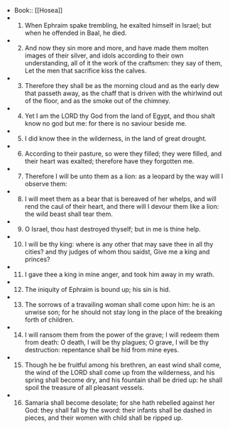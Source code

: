 - Book:: [[Hosea]]
- 1. When Ephraim spake trembling, he exalted himself in Israel; but when he offended in Baal, he died.
- 2. And now they sin more and more, and have made them molten images of their silver, and idols according to their own understanding, all of it the work of the craftsmen: they say of them, Let the men that sacrifice kiss the calves.
- 3. Therefore they shall be as the morning cloud and as the early dew that passeth away, as the chaff that is driven with the whirlwind out of the floor, and as the smoke out of the chimney.
- 4. Yet I am the LORD thy God from the land of Egypt, and thou shalt know no god but me: for there is no saviour beside me.
- 5. I did know thee in the wilderness, in the land of great drought.
- 6. According to their pasture, so were they filled; they were filled, and their heart was exalted; therefore have they forgotten me.
- 7. Therefore I will be unto them as a lion: as a leopard by the way will I observe them:
- 8. I will meet them as a bear that is bereaved of her whelps, and will rend the caul of their heart, and there will I devour them like a lion: the wild beast shall tear them.
- 9. O Israel, thou hast destroyed thyself; but in me is thine help.
- 10. I will be thy king: where is any other that may save thee in all thy cities? and thy judges of whom thou saidst, Give me a king and princes?
- 11. I gave thee a king in mine anger, and took him away in my wrath.
- 12. The iniquity of Ephraim is bound up; his sin is hid.
- 13. The sorrows of a travailing woman shall come upon him: he is an unwise son; for he should not stay long in the place of the breaking forth of children.
- 14. I will ransom them from the power of the grave; I will redeem them from death: O death, I will be thy plagues; O grave, I will be thy destruction: repentance shall be hid from mine eyes.
- 15. Though he be fruitful among his brethren, an east wind shall come, the wind of the LORD shall come up from the wilderness, and his spring shall become dry, and his fountain shall be dried up: he shall spoil the treasure of all pleasant vessels.
- 16. Samaria shall become desolate; for she hath rebelled against her God: they shall fall by the sword: their infants shall be dashed in pieces, and their women with child shall be ripped up.
